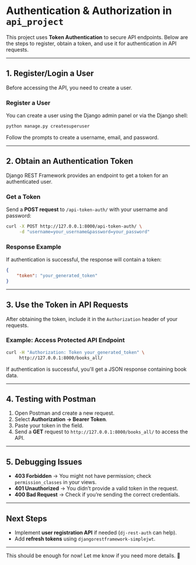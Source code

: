 # Authentication & Authorization in `api_project`

This project uses **Token Authentication** to secure API endpoints. Below are the steps to register, obtain a token, and use it for authentication in API requests.

---

## 1. Register/Login a User
Before accessing the API, you need to create a user.

### Register a User
You can create a user using the Django admin panel or via the Django shell:

```bash
python manage.py createsuperuser
```

Follow the prompts to create a username, email, and password.

---

## 2. Obtain an Authentication Token
Django REST Framework provides an endpoint to get a token for an authenticated user.

### Get a Token
Send a **POST request** to `/api-token-auth/` with your username and password:

```bash
curl -X POST http://127.0.0.1:8000/api-token-auth/ \
     -d "username=your_username&password=your_password"
```

### Response Example
If authentication is successful, the response will contain a token:

```json
{
    "token": "your_generated_token"
}
```

---

## 3. Use the Token in API Requests
After obtaining the token, include it in the `Authorization` header of your requests.

### Example: Access Protected API Endpoint
```bash
curl -H "Authorization: Token your_generated_token" \
     http://127.0.0.1:8000/books_all/
```

If authentication is successful, you'll get a JSON response containing book data.

---

## 4. Testing with Postman
1. Open Postman and create a new request.
2. Select **Authorization → Bearer Token**.
3. Paste your token in the field.
4. Send a **GET** request to `http://127.0.0.1:8000/books_all/` to access the API.

---

## 5. Debugging Issues
- **403 Forbidden** → You might not have permission; check `permission_classes` in your views.
- **401 Unauthorized** → You didn’t provide a valid token in the request.
- **400 Bad Request** → Check if you’re sending the correct credentials.

---

## Next Steps
- Implement **user registration API** if needed (`dj-rest-auth` can help).
- Add **refresh tokens** using `djangorestframework-simplejwt`.

---

This should be enough for now! Let me know if you need more details. 🚀

